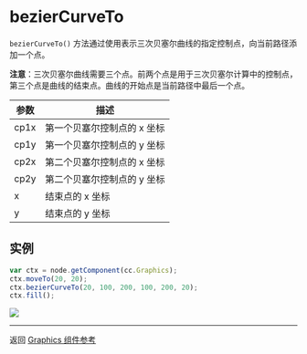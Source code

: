 # bezierCurveTo

`bezierCurveTo()` 方法通过使用表示三次贝塞尔曲线的指定控制点，向当前路径添加一个点。   

**注意**：三次贝塞尔曲线需要三个点。前两个点是用于三次贝塞尔计算中的控制点，第三个点是曲线的结束点。曲线的开始点是当前路径中最后一个点。

| 参数 |   描述
| -------------- | ----------- |
| cp1x | 第一个贝塞尔控制点的 x 坐标
| cp1y | 第一个贝塞尔控制点的 y 坐标
| cp2x | 第二个贝塞尔控制点的 x 坐标
| cp2y | 第二个贝塞尔控制点的 y 坐标
| x | 结束点的 x 坐标
| y | 结束点的 y 坐标

## 实例

```javascript
var ctx = node.getComponent(cc.Graphics);
ctx.moveTo(20, 20);
ctx.bezierCurveTo(20, 100, 200, 100, 200, 20);
ctx.fill();
```

<a href="graphics/bezierCurveTo.png"><img src="graphics/bezierCurveTo.png"></a>

<hr>

返回 [Graphics 组件参考](../../components/graphics.md)
